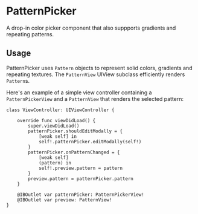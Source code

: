 # PatternPicker

A drop-in color picker component that also suppports gradients and repeating patterns.

## Usage

PatternPicker uses `Pattern` objects to represent solid colors, gradients and repeating textures. The `PatternView` UIView subclass efficiently renders `Pattern`s.

Here's an example of a simple view controller containing a `PatternPickerView` and a `PatternView` that renders the selected pattern:

	class ViewController: UIViewController {

	    override func viewDidLoad() {
	        super.viewDidLoad()
	        patternPicker.shouldEditModally = {
	            [weak self] in
	            self!.patternPicker.editModally(self!)
	        }
	        patternPicker.onPatternChanged = {
	            [weak self]
	            (pattern) in
	            self!.preview.pattern = pattern
	        }
	        preview.pattern = patternPicker.pattern
	    }
    
	    @IBOutlet var patternPicker: PatternPickerView!
	    @IBOutlet var preview: PatternView!
	}

